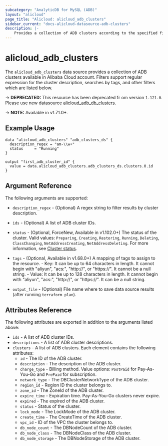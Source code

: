 ```yaml
---
subcategory: "AnalyticDB for MySQL (ADB)"
layout: "alicloud"
page_title: "Alicloud: alicloud_adb_clusters"
sidebar_current: "docs-alicloud-datasource-adb-clusters"
description: |-
    Provides a collection of ADB clusters according to the specified filters.
---
```


# alicloud\_adb\_clusters

The `alicloud_adb_clusters` data source provides a collection of ADB clusters available in Alibaba Cloud account.
Filters support regular expression for the cluster description, searches by tags, and other filters which are listed below.

-> **DEPRECATED:**  This resource  has been deprecated fr om version `1.121.0`. Please use  new datasource [alicloud_adb_db_clusters](https://help.aliyun.com/).

-> **NOTE:** Available in v1.71.0+.

## Example Usage

```
data "alicloud_adb_clusters" "adb_clusters_ds" {
  description_regex = "am-\\w+"
  status     = "Running"
}

output "first_adb_cluster_id" {
  value = data.alicloud_adb_clusters.adb_clusters_ds.clusters.0.id
}
```

## Argument Reference

The following arguments are supported:

* `description_regex` - (Optional) A regex string to filter results by cluster description.
* `ids` - (Optional) A list of ADB cluster IDs. 
* `status` - (Optional, ForceNew, Available in v1.102.0+) The status of the cluster. Valid values: `Preparing`, `Creating`, `Restoring`, `Running`, `Deleting`, `ClassChanging`, `NetAddressCreating`, `NetAddressDeleting`. For more information, see [Cluster status](https://www.alibabacloud.com/help/doc-detail/143075.htm).
* `tags` - (Optional, Available in v1.68.0+) A mapping of tags to assign to the resource.
      - Key: It can be up to 64 characters in length. It cannot begin with "aliyun", "acs:", "http://", or "https://". It cannot be a null string.
      - Value: It can be up to 128 characters in length. It cannot begin with "aliyun", "acs:", "http://", or "https://". It can be a null string.

* `output_file` - (Optional) File name where to save data source results (after running `terraform plan`).

## Attributes Reference

The following attributes are exported in addition to the arguments listed above:

* `ids` - A list of ADB cluster IDs. 
* `descriptions` - A list of ADB cluster descriptions. 
* `clusters` - A list of ADB clusters. Each element contains the following attributes:
  * `id` - The ID of the ADB cluster.
  * `description` - The description of the ADB cluster.
  * `charge_type` - Billing method. Value options: `PostPaid` for Pay-As-You-Go and `PrePaid` for subscription.
  * `network_type` - The DBClusterNetworkType of the ADB cluster.
  * `region_id` - Region ID the cluster belongs to.
  * `zone_id` - The ZoneId of the ADB cluster.
  * `expire_time` - Expiration time. Pay-As-You-Go clusters never expire.
  * `expired` - The expired of the ADB cluster.
  * `status` - Status of the cluster.
  * `lock_mode` - The LockMode of the ADB cluster.
  * `create_time` - The CreateTime of the ADB cluster.
  * `vpc_id` - ID of the VPC the cluster belongs to.
  * `db_node_count` - The DBNodeCount of the ADB cluster.
  * `db_node_class` - The DBNodeClass of the ADB cluster.
  * `db_node_storage` - The DBNodeStorage of the ADB cluster.
